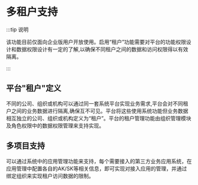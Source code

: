 # 多租户支持

:::tip 说明

该功能目前仅面向企业版用户开放使用。启用“租户”功能需要对平台的功能权限设计和数据权限设计有一定的了解,以确保不同租户之间的数据和访问权限得以有效隔离。

:::

## 平台"租户"定义
不同的公司、组织或机构可以通过同一套系统平台实现业务需求,平台会对不同租户之间的业务数据进行隔离,确保互不可见。平台将这些使用系统功能但业务数据相互独立的公司、组织或机构定义为“租户”。平台的租户管理功能由组织管理模块及角色权限中的数据权限管理来支持实现。

## 多项目支持

可以通过系统中的应用管理功能来支持，每个需要接入的第三方业务应用系统，在应用管理中配置各自的AK/SK等相关信息，即可实现对接入应用的管理，并通过绑定组织来实现租户访问数据的限制。
